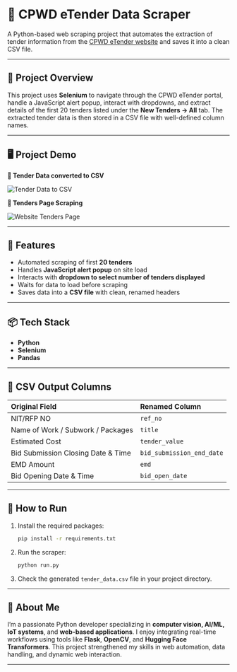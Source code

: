 # 📑 CPWD eTender Data Scraper

A Python-based web scraping project that automates the extraction of tender information from the [CPWD eTender website](https://etender.cpwd.gov.in/) and saves it into a clean CSV file.

---

## 📖 Project Overview

This project uses **Selenium** to navigate through the CPWD eTender portal, handle a JavaScript alert popup, interact with dropdowns, and extract details of the first 20 tenders listed under the **New Tenders → All** tab. The extracted tender data is then stored in a CSV file with well-defined column names.

---

## 🖥️ Project Demo

**📌 Tender Data converted to CSV**

![Tender Data to CSV](https://github.com/user-attachments/assets/4f3733bd-ac1a-488a-96f7-447b3615339c)

**📌 Tenders Page Scraping**

![Website Tenders Page](https://github.com/user-attachments/assets/a2a9ed64-ae0a-4c00-b59c-596fdd383b85)

---

## 📌 Features

- Automated scraping of first **20 tenders**
- Handles **JavaScript alert popup** on site load
- Interacts with **dropdown to select number of tenders displayed**
- Waits for data to load before scraping
- Saves data into a **CSV file** with clean, renamed headers

---

## 📦 Tech Stack

- **Python**
- **Selenium**
- **Pandas**

---

## 📑 CSV Output Columns

| Original Field                        | Renamed Column         |
|:-------------------------------------|:----------------------|
| NIT/RFP NO                           | `ref_no`               |
| Name of Work / Subwork / Packages    | `title`                |
| Estimated Cost                       | `tender_value`         |
| Bid Submission Closing Date & Time  | `bid_submission_end_date` |
| EMD Amount                           | `emd`                  |
| Bid Opening Date & Time              | `bid_open_date`        |

---

## 📂 How to Run

1. Install the required packages:
    ```bash
    pip install -r requirements.txt
    ```

2. Run the scraper:
    ```bash
    python run.py
    ```

3. Check the generated `tender_data.csv` file in your project directory.

---

## 📖 About Me

I’m a passionate Python developer specializing in **computer vision, AI/ML, IoT systems**, and **web-based applications**. I enjoy integrating real-time workflows using tools like **Flask**, **OpenCV**, and **Hugging Face Transformers**. This project strengthened my skills in web automation, data handling, and dynamic web interaction.

---
